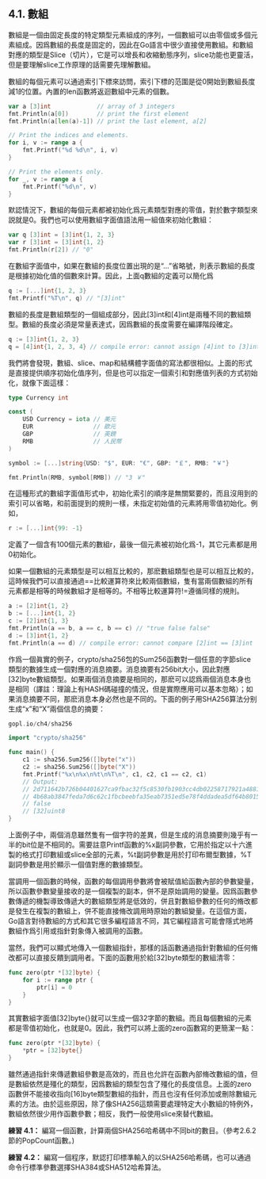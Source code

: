 ## 4.1. 數組

數組是一個由固定長度的特定類型元素組成的序列，一個數組可以由零個或多個元素組成。因爲數組的長度是固定的，因此在Go語言中很少直接使用數組。和數組對應的類型是Slice（切片），它是可以增長和收縮動態序列，slice功能也更靈活，但是要理解slice工作原理的話需要先理解數組。

數組的每個元素可以通過索引下標來訪問，索引下標的范圍是從0開始到數組長度減1的位置。內置的len函數將返迴數組中元素的個數。

```Go
var a [3]int             // array of 3 integers
fmt.Println(a[0])        // print the first element
fmt.Println(a[len(a)-1]) // print the last element, a[2]

// Print the indices and elements.
for i, v := range a {
	fmt.Printf("%d %d\n", i, v)
}

// Print the elements only.
for _, v := range a {
	fmt.Printf("%d\n", v)
}
```

默認情況下，數組的每個元素都被初始化爲元素類型對應的零值，對於數字類型來説就是0。我們也可以使用數組字面值語法用一組值來初始化數組：

```Go
var q [3]int = [3]int{1, 2, 3}
var r [3]int = [3]int{1, 2}
fmt.Println(r[2]) // "0"
```

在數組字面值中，如果在數組的長度位置出現的是“...”省略號，則表示數組的長度是根據初始化值的個數來計算。因此，上面q數組的定義可以簡化爲

```Go
q := [...]int{1, 2, 3}
fmt.Printf("%T\n", q) // "[3]int"
```

數組的長度是數組類型的一個組成部分，因此[3]int和[4]int是兩種不同的數組類型。數組的長度必須是常量表達式，因爲數組的長度需要在編譯階段確定。

```Go
q := [3]int{1, 2, 3}
q = [4]int{1, 2, 3, 4} // compile error: cannot assign [4]int to [3]int
```

我們將會發現，數組、slice、map和結構體字面值的寫法都很相似。上面的形式是直接提供順序初始化值序列，但是也可以指定一個索引和對應值列表的方式初始化，就像下面這樣：

```Go
type Currency int

const (
	USD Currency = iota // 美元
	EUR                 // 歐元
	GBP                 // 英鎊
	RMB                 // 人民幣
)

symbol := [...]string{USD: "$", EUR: "€", GBP: "￡", RMB: "￥"}

fmt.Println(RMB, symbol[RMB]) // "3 ￥"
```

在這種形式的數組字面值形式中，初始化索引的順序是無關緊要的，而且沒用到的索引可以省略，和前面提到的規則一樣，未指定初始值的元素將用零值初始化。例如，

```Go
r := [...]int{99: -1}
```

定義了一個含有100個元素的數組r，最後一個元素被初始化爲-1，其它元素都是用0初始化。

如果一個數組的元素類型是可以相互比較的，那麽數組類型也是可以相互比較的，這時候我們可以直接通過==比較運算符來比較兩個數組，隻有當兩個數組的所有元素都是相等的時候數組才是相等的。不相等比較運算符!=遵循同樣的規則。

```Go
a := [2]int{1, 2}
b := [...]int{1, 2}
c := [2]int{1, 3}
fmt.Println(a == b, a == c, b == c) // "true false false"
d := [3]int{1, 2}
fmt.Println(a == d) // compile error: cannot compare [2]int == [3]int
```

作爲一個眞實的例子，crypto/sha256包的Sum256函數對一個任意的字節slice類型的數據生成一個對應的消息摘要。消息摘要有256bit大小，因此對應[32]byte數組類型。如果兩個消息摘要是相同的，那麽可以認爲兩個消息本身也是相同（譯註：理論上有HASH碼碰撞的情況，但是實際應用可以基本忽略）；如果消息摘要不同，那麽消息本身必然也是不同的。下面的例子用SHA256算法分别生成“x”和“X”兩個信息的摘要：

```Go
gopl.io/ch4/sha256

import "crypto/sha256"

func main() {
	c1 := sha256.Sum256([]byte("x"))
	c2 := sha256.Sum256([]byte("X"))
	fmt.Printf("%x\n%x\n%t\n%T\n", c1, c2, c1 == c2, c1)
	// Output:
	// 2d711642b726b04401627ca9fbac32f5c8530fb1903cc4db02258717921a4881
	// 4b68ab3847feda7d6c62c1fbcbeebfa35eab7351ed5e78f4ddadea5df64b8015
	// false
	// [32]uint8
}
```

上面例子中，兩個消息雖然隻有一個字符的差異，但是生成的消息摘要則幾乎有一半的bit位是不相同的。需要註意Printf函數的%x副詞參數，它用於指定以十六進製的格式打印數組或slice全部的元素，%t副詞參數是用於打印布爾型數據，%T副詞參數是用於顯示一個值對應的數據類型。

當調用一個函數的時候，函數的每個調用參數將會被賦值給函數內部的參數變量，所以函數參數變量接收的是一個複製的副本，併不是原始調用的變量。因爲函數參數傳遞的機製導致傳遞大的數組類型將是低效的，併且對數組參數的任何的脩改都是發生在複製的數組上，併不能直接脩改調用時原始的數組變量。在這個方面，Go語言對待數組的方式和其它很多編程語言不同，其它編程語言可能會隱式地將數組作爲引用或指針對象傳入被調用的函數。

當然，我們可以顯式地傳入一個數組指針，那樣的話函數通過指針對數組的任何脩改都可以直接反饋到調用者。下面的函數用於給[32]byte類型的數組清零：

```Go
func zero(ptr *[32]byte) {
	for i := range ptr {
		ptr[i] = 0
	}
}
```

其實數組字面值[32]byte{}就可以生成一個32字節的數組。而且每個數組的元素都是零值初始化，也就是0。因此，我們可以將上面的zero函數寫的更簡潔一點：

```Go
func zero(ptr *[32]byte) {
	*ptr = [32]byte{}
}
```

雖然通過指針來傳遞數組參數是高效的，而且也允許在函數內部脩改數組的值，但是數組依然是殭化的類型，因爲數組的類型包含了殭化的長度信息。上面的zero函數併不能接收指向[16]byte類型數組的指針，而且也沒有任何添加或刪除數組元素的方法。由於這些原因，除了像SHA256這類需要處理特定大小數組的特例外，數組依然很少用作函數參數；相反，我們一般使用slice來替代數組。

**練習 4.1：** 編寫一個函數，計算兩個SHA256哈希碼中不同bit的數目。（參考2.6.2節的PopCount函數。)

**練習 4.2：** 編寫一個程序，默認打印標準輸入的以SHA256哈希碼，也可以通過命令行標準參數選擇SHA384或SHA512哈希算法。
